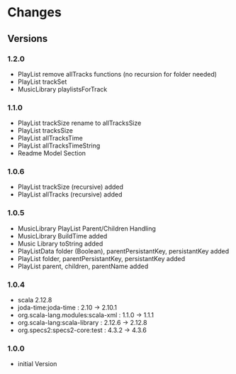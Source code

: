 # Changes #

## Versions

### 1.2.0

* PlayList remove allTracks functions (no recursion for folder needed)
* PlayList trackSet
* MusicLibrary playlistsForTrack 

### 1.1.0

* PlayList trackSize rename to allTracksSize
* PlayList tracksSize
* PlayList allTracksTime
* PlayList allTracksTimeString
* Readme Model Section

### 1.0.6

* PlayList trackSize (recursive) added
* PlayList allTracks (recursive) added

### 1.0.5

* MusicLibrary PlayList Parent/Children Handling
* MusicLibrary BuildTime added
* Music Library toString added
* PlayListData folder (Boolean), parentPersistantKey, persistantKey added
* PlayList folder, parentPersistantKey, persistantKey added
* PlayList parent, children, parentName added

### 1.0.4

* scala 2.12.8
* joda-time:joda-time              : 2.10   -> 2.10.1
* org.scala-lang.modules:scala-xml : 1.1.0  -> 1.1.1 
* org.scala-lang:scala-library     : 2.12.6 -> 2.12.8
* org.specs2:specs2-core:test      : 4.3.2  -> 4.3.6 

### 1.0.0

* initial Version
